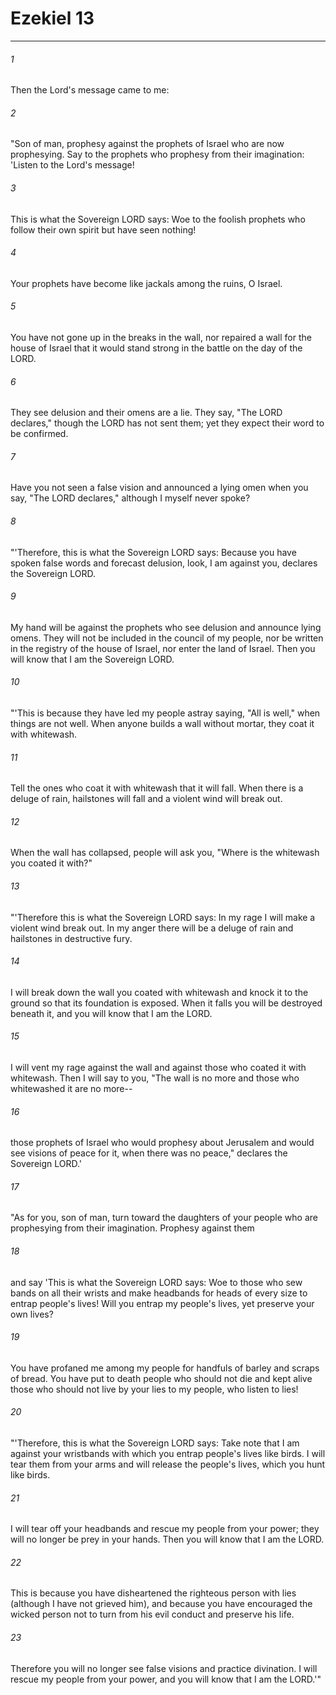 # Ezekiel 13
***



###### 1 
Then the Lord's message came to me: 

###### 2 
"Son of man, prophesy against the prophets of Israel who are now prophesying. Say to the prophets who prophesy from their imagination: 'Listen to the Lord's message! 

###### 3 
This is what the Sovereign LORD says: Woe to the foolish prophets who follow their own spirit but have seen nothing! 

###### 4 
Your prophets have become like jackals among the ruins, O Israel. 

###### 5 
You have not gone up in the breaks in the wall, nor repaired a wall for the house of Israel that it would stand strong in the battle on the day of the LORD. 

###### 6 
They see delusion and their omens are a lie. They say, "The LORD declares," though the LORD has not sent them; yet they expect their word to be confirmed. 

###### 7 
Have you not seen a false vision and announced a lying omen when you say, "The LORD declares," although I myself never spoke? 

###### 8 
"'Therefore, this is what the Sovereign LORD says: Because you have spoken false words and forecast delusion, look, I am against you, declares the Sovereign LORD. 

###### 9 
My hand will be against the prophets who see delusion and announce lying omens. They will not be included in the council of my people, nor be written in the registry of the house of Israel, nor enter the land of Israel. Then you will know that I am the Sovereign LORD. 

###### 10 
"'This is because they have led my people astray saying, "All is well," when things are not well. When anyone builds a wall without mortar, they coat it with whitewash. 

###### 11 
Tell the ones who coat it with whitewash that it will fall. When there is a deluge of rain, hailstones will fall and a violent wind will break out. 

###### 12 
When the wall has collapsed, people will ask you, "Where is the whitewash you coated it with?" 

###### 13 
"'Therefore this is what the Sovereign LORD says: In my rage I will make a violent wind break out. In my anger there will be a deluge of rain and hailstones in destructive fury. 

###### 14 
I will break down the wall you coated with whitewash and knock it to the ground so that its foundation is exposed. When it falls you will be destroyed beneath it, and you will know that I am the LORD. 

###### 15 
I will vent my rage against the wall and against those who coated it with whitewash. Then I will say to you, "The wall is no more and those who whitewashed it are no more-- 

###### 16 
those prophets of Israel who would prophesy about Jerusalem and would see visions of peace for it, when there was no peace," declares the Sovereign LORD.' 

###### 17 
"As for you, son of man, turn toward the daughters of your people who are prophesying from their imagination. Prophesy against them 

###### 18 
and say 'This is what the Sovereign LORD says: Woe to those who sew bands on all their wrists and make headbands for heads of every size to entrap people's lives! Will you entrap my people's lives, yet preserve your own lives? 

###### 19 
You have profaned me among my people for handfuls of barley and scraps of bread. You have put to death people who should not die and kept alive those who should not live by your lies to my people, who listen to lies! 

###### 20 
"'Therefore, this is what the Sovereign LORD says: Take note that I am against your wristbands with which you entrap people's lives like birds. I will tear them from your arms and will release the people's lives, which you hunt like birds. 

###### 21 
I will tear off your headbands and rescue my people from your power; they will no longer be prey in your hands. Then you will know that I am the LORD. 

###### 22 
This is because you have disheartened the righteous person with lies (although I have not grieved him), and because you have encouraged the wicked person not to turn from his evil conduct and preserve his life. 

###### 23 
Therefore you will no longer see false visions and practice divination. I will rescue my people from your power, and you will know that I am the LORD.'"
